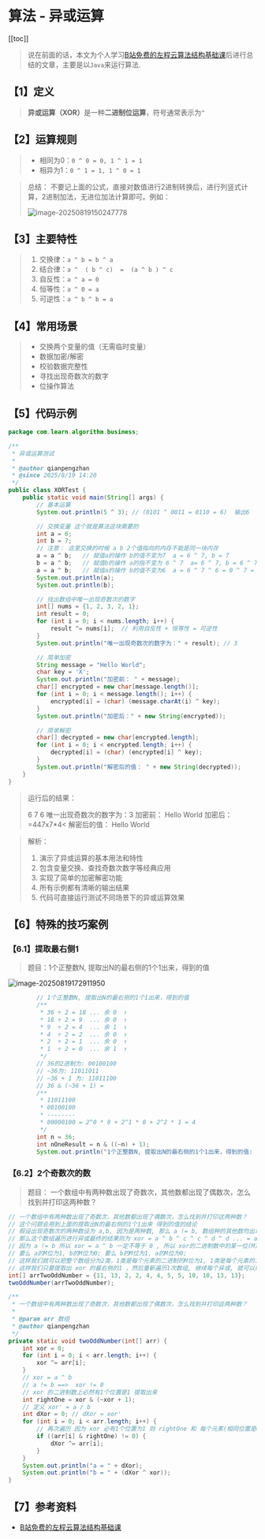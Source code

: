 # 算法 - 异或运算

[[toc]]

> 说在前面的话，本文为个人学习[B站免费的左程云算法结构基础课](https://www.bilibili.com/video/BV1Ef4y1T7Qi/?spm_id_from=333.788.recommend_more_video.1&vd_source=65c7f6924d2d8ba5fa0d4c448818e08a)后进行总结的文章，主要是以`Java`来运行算法.

## 【1】定义

> <b>异或运算（XOR）</b>是一种<b>二进制位运算</b>，符号通常表示为`^`

## 【2】运算规则

> - 相同为0：`0 ^ 0 = 0, 1 ^ 1 = 1`
> - 相异为1：`0 ^ 1 = 1, 1 ^ 0 = 1`

>  总结： 不要记上面的公式，直接对数值进行2进制转换后，进行列竖式计算，2进制加法，无进位加法计算即可。例如：
>
> ![image-20250819150247778](../../.vuepress/public/images/image-20250819150247778.png)

## 【3】主要特性

> 1. 交换律：`a ^ b = b ^ a`
> 2. 结合律：`a ^  ( b ^ c)  =  (a ^ b ) ^ c`
> 3. 自反性：`a ^ a = 0`
> 4. 恒等性：`a ^ 0 = a`
> 5. 可逆性：`a ^ b ^ b = a`

## 【4】常用场景

> - 交换两个变量的值（无需临时变量）
> - 数据加密/解密
> - 校验数据完整性
> - 寻找出现奇数次的数字
> - 位操作算法

## 【5】代码示例

```java
package com.learn.algorithm.business;

/**
 * 异或运算测试
 *
 * @author qianpengzhan
 * @since 2025/8/19 14:20
 */
public class XORTest {
    public static void main(String[] args) {
        // 基本运算
        System.out.println(5 ^ 3); // (0101 ^ 0011 = 0110 = 6)  输出6

        // 交换变量 这个就是算法这块需要的
        int a = 6;
        int b = 7;
        // 注意： 这里交换的时候 a b 2个值指向的内存不能是同一块内存
        a = a ^ b;   // 赋值a的操作 b的值不变为7  a = 6 ^ 7, b = 7
        b = a ^ b;   // 赋值b的操作 a的指不变为 6 ^ 7  a= 6 ^ 7, b = 6 ^ 7 ^ 7 = 6 ^ 0 = 6  自反性  恒等性
        a = a ^ b;   // 赋值a的操作 b的值不变为6  a = 6 ^ 7 ^ 6 = 0 ^ 7 = 7, b = 6
        System.out.println(a);
        System.out.println(b);

        // 找出数组中唯一出现奇数次的数字
        int[] nums = {1, 2, 3, 2, 1};
        int result = 0;
        for (int i = 0; i < nums.length; i++) {
            result ^= nums[i];  // 利用自反性 + 恒等性 = 可逆性
        }
        System.out.println("唯一出现奇数次的数字为：" + result); // 3

        // 简单加密
        String message = "Hello World";
        char key = 'X';
        System.out.println("加密前： " + message);
        char[] encrypted = new char[message.length()];
        for (int i = 0; i < message.length(); i++) {
            encrypted[i] = (char) (message.charAt(i) ^ key);
        }
        System.out.println("加密后：" + new String(encrypted));

        // 简单解密
        char[] decrypted = new char[encrypted.length];
        for (int i = 0; i < encrypted.length; i++) {
            decrypted[i] = (char) (encrypted[i] ^ key);
        }
        System.out.println("解密后的值： " + new String(decrypted));
    }
}
```

> 运行后的结果：
>
> 6
> 7
> 6
> 唯一出现奇数次的数字为：3
> 加密前： Hello World
> 加密后：=447x7*4<
> 解密后的值： Hello World

> 解析：
>
> 1. 演示了异或运算的基本用法和特性
> 2. 包含变量交换、查找奇数次数字等经典应用
> 3. 实现了简单的加密解密功能
> 4. 所有示例都有清晰的输出结果
> 5. 代码可直接运行测试不同场景下的异或运算效果

## 【6】特殊的技巧案例

### 【6.1】提取最右侧1

> 题目：1个正整数N, 提取出N的最右侧的1个1出来，得到的值

![image-20250819172911950](../../.vuepress/public/images/image-20250819172911950.png)

```java
        // 1个正整数N, 提取出N的最右侧的1个1出来，得到的值
        /**
         * 36 ÷ 2 = 18 ... 余 0  ↑
         * 18 ÷ 2 = 9  ... 余 0  ↑
         * 9  ÷ 2 = 4  ... 余 1  ↑
         * 4  ÷ 2 = 2  ... 余 0  ↑
         * 2  ÷ 2 = 1  ... 余 0  ↑
         * 1  ÷ 2 = 0  ... 余 1  ↑
         */
        // 36的2进制为: 00100100
        // ~36为: 11011011
        // ~36 + 1 为: 11011100
        // 36 & (~36 + 1) =
        /**
         * 11011100
         * 00100100
         * --------
         * 00000100 = 2^0 * 0 + 2^1 * 0 + 2^2 * 1 = 4
         */
        int n = 36;
        int nOneResult = n & ((~n) + 1);
        System.out.println("1个正整数N, 提取出N的最右侧的1个1出来，得到的值: " + nOneResult); // 输出4
```

### 【6.2】2个奇数次的数

> 题目： 一个数组中有两种数出现了奇数次，其他数都出现了偶数次，怎么找到并打印这两种数？

```java
// 一个数组中有两种数出现了奇数次，其他数都出现了偶数次，怎么找到并打印这两种数？
// 这个问题会用到上面的提取出N的最右侧的1个1出来 得到的值的结论
// 假设出现奇数次的两种数设为 a,b, 因为是两种数, 那么 a != b, 数组种的其他数均出现了偶数次.
// 那么这个数组遍历进行异或最终的结果则为 xor = a ^ b ^ c ^ c ^ d ^ d ... = a ^ b  ,其他均为偶数次(自反性) = 0了
// 因为 a != b 所以 xor = a ^ b 一定不等于 0 , 所以 xor的二进制数中的某一位(M)一定有1 也说明了 a  和 b 的 M位的数字一定不同
// 要么 a的M位为1, b的M位为0; 要么 b的M位为1, a的M位为0;
// 这样我们就可以把整个数组分为2类，1类是每个元素的二进制的M位为1, 1类是每个元素的二进制的M位为0
// 这样我们只要提取出 xor 的最右侧的1 ，然后重新遍历1次数组, 继续每个异或, 就可以得到其中1个数 a / b 了
int[] arrTwoOddNumber = {11, 13, 2, 2, 4, 4, 5, 5, 10, 10, 13, 13};
twoOddNumber(arrTwoOddNumber);

/**
 * 一个数组中有两种数出现了奇数次，其他数都出现了偶数次，怎么找到并打印这两种数？
 *
 * @param arr 数组
 * @author qianpengzhan
 */
private static void twoOddNumber(int[] arr) {
    int xor = 0;
    for (int i = 0; i < arr.length; i++) {
        xor ^= arr[i];
    }
    // xor = a ^ b
    // a != b ==>  xor != 0
    // xor 的二进制数上必然有1个位置是1 提取出来
    int rightOne = xor & (~xor + 1);
    // 定义 xor' = a / b
    int dXor = 0; // dXor = xor'
    for (int i = 0; i < arr.length; i++) {
        // 再次遍历 因为 xor 必有1个位置为1 则 rightOne 和 每个元素(相同位置是0) 异或 则 不等于0
        if ((arr[i] & rightOne) != 0) {
            dXor ^= arr[i];
        }
    }
    System.out.println("a = " + dXor);
    System.out.println("b = " + (dXor ^ xor));
}
```

## 【7】参考资料

- [B站免费的左程云算法结构基础课](https://www.bilibili.com/video/BV1Ef4y1T7Qi/?spm_id_from=333.788.recommend_more_video.1&vd_source=65c7f6924d2d8ba5fa0d4c448818e08a)


